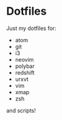 # Dotfiles
Just my dotfiles for:
- atom
- git
- i3
- neovim
- polybar
- redshift
- urxvt
- vim
- xmap
- zsh

and scripts!
